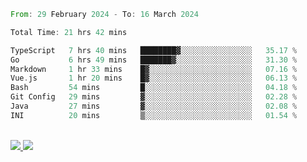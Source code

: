 
<!--START_SECTION:waka-->

```rust
From: 29 February 2024 - To: 16 March 2024

Total Time: 21 hrs 42 mins

TypeScript   7 hrs 40 mins   ████████▓░░░░░░░░░░░░░░░░   35.17 %
Go           6 hrs 49 mins   ███████▓░░░░░░░░░░░░░░░░░   31.30 %
Markdown     1 hr 33 mins    █▓░░░░░░░░░░░░░░░░░░░░░░░   07.16 %
Vue.js       1 hr 20 mins    █▓░░░░░░░░░░░░░░░░░░░░░░░   06.13 %
Bash         54 mins         █░░░░░░░░░░░░░░░░░░░░░░░░   04.18 %
Git Config   29 mins         ▓░░░░░░░░░░░░░░░░░░░░░░░░   02.28 %
Java         27 mins         ▓░░░░░░░░░░░░░░░░░░░░░░░░   02.08 %
INI          20 mins         ▒░░░░░░░░░░░░░░░░░░░░░░░░   01.54 %
```

<!--END_SECTION:waka-->


<div style="display: inline_block"><br>
  <a style="border-radius:10px;" href="https://www.linkedin.com/in/yan-fernandes-55a81a201/" target="_blank"><img src="https://img.shields.io/badge/LinkedIn-0077B5?style=for-the-badge&logo=linkedin&logoColor=white" target="_blank"</a> 
  <a style="border-radius:10px;" href = "mailto:yanfernandes404@gmail.com"><img src="https://img.shields.io/badge/-Gmail-%23333?style=for-the-badge&logo=gmail&logoColor=white" target="_blank"></a>
</div>
